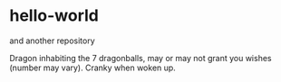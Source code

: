 # hello-world
and another repository

Dragon inhabiting the 7 dragonballs, may or may not grant you wishes (number may vary). Cranky when woken up. 
